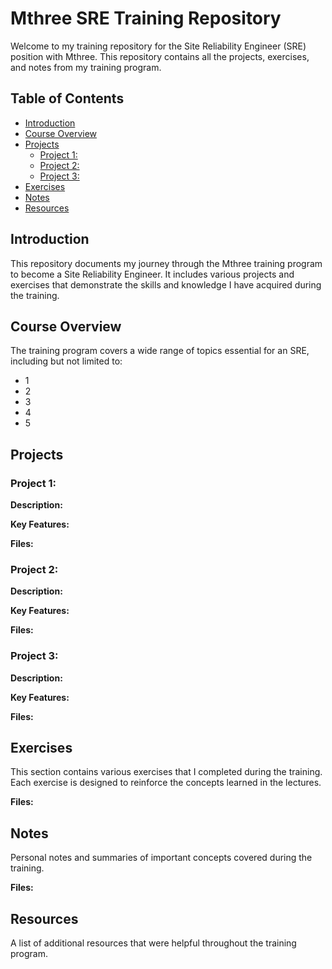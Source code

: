 # Mthree SRE Training Repository

Welcome to my training repository for the Site Reliability Engineer (SRE) position with Mthree. This repository contains all the projects, exercises, and notes from my training program.

## Table of Contents

- [Introduction](#introduction)
- [Course Overview](#course-overview)
- [Projects](#projects)
  - [Project 1: ](#project-1)
  - [Project 2: ](#project-2)
  - [Project 3: ](#project-3)
- [Exercises](#exercises)
- [Notes](#notes)
- [Resources](#resources)

## Introduction

This repository documents my journey through the Mthree training program to become a Site Reliability Engineer. It includes various projects and exercises that demonstrate the skills and knowledge I have acquired during the training.

## Course Overview

The training program covers a wide range of topics essential for an SRE, including but not limited to:

 - 1
 - 2
 - 3
 - 4
 - 5

## Projects

### Project 1: 

**Description:** 

**Key Features:**


**Files:**

### Project 2: 

**Description:** 

**Key Features:**


**Files:**

### Project 3: 

**Description:** 

**Key Features:**


**Files:**



## Exercises

This section contains various exercises that I completed during the training. Each exercise is designed to reinforce the concepts learned in the lectures.

**Files:**

## Notes

Personal notes and summaries of important concepts covered during the training.

**Files:**


## Resources

A list of additional resources that were helpful throughout the training program.

